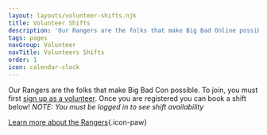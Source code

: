 ```yaml
---
layout: layouts/volunteer-shifts.njk
title: Volunteer Shifts
description: 'Our Rangers are the folks that make Big Bad Online possible. To join, sign up for a shift!'
tags: pages
navGroup: Volunteer
navTitle: Volunteers Shifts
order: 1
icon: calendar-clock
---
```

Our Rangers are the folks that make Big Bad Con possible. To join, you must first [sign up as a volunteer](/rangers/#signup). Once you are registered you can book a shift below! *NOTE: You must be logged in to see shift availability*

[Learn more about the Rangers](/rangers){.icon-paw}